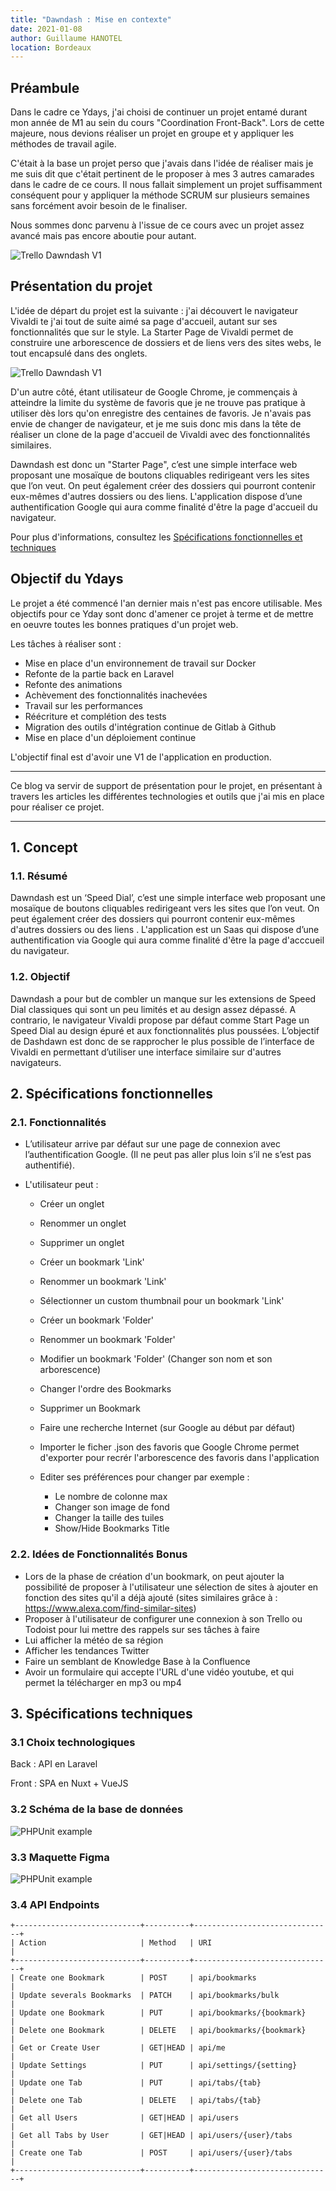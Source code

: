 ```yaml
---
title: "Dawndash : Mise en contexte"
date: 2021-01-08
author: Guillaume HANOTEL
location: Bordeaux
---
```


## Préambule

Dans le cadre ce Ydays, j'ai choisi de continuer un projet entamé durant mon année de M1 au sein du cours "Coordination Front-Back".
Lors de cette majeure, nous devions réaliser un projet en groupe et y appliquer les méthodes de travail agile.

C'était à la base un projet perso que j'avais dans l'idée de réaliser mais je me suis dit que c'était pertinent de le proposer à mes 3 autres camarades
dans le cadre de ce cours. Il nous fallait simplement un projet suffisamment conséquent pour y appliquer la méthode SCRUM sur plusieurs semaines
sans forcément avoir besoin de le finaliser.

Nous sommes donc parvenu à l'issue de ce cours avec un projet assez avancé mais pas encore aboutie pour autant.

![Trello Dawndash V1](../.vuepress/public/dawndash-trello-v1.png)

## Présentation du projet

L'idée de départ du projet est la suivante : j'ai découvert le navigateur Vivaldi te j'ai tout de suite aimé sa page d'accueil, autant sur ses fonctionnalités que sur le style.
La Starter Page de Vivaldi permet de construire une arborescence de dossiers et de liens vers des sites webs, le tout encapsulé dans des onglets.

![Trello Dawndash V1](../.vuepress/public/dawndash-vivaldi.png)

D'un autre côté, étant utilisateur de Google Chrome, je commençais à atteindre la limite du système de favoris que je ne trouve pas pratique à utiliser dès lors qu'on enregistre des centaines 
de favoris. Je n'avais pas envie de changer de navigateur, et je me suis donc mis dans la tête de réaliser un clone de la page d'accueil de Vivaldi avec des fonctionnalités similaires.

Dawndash est donc un "Starter Page", c’est une simple interface web proposant une mosaïque de boutons cliquables redirigeant vers les sites que l’on veut. 
On peut également créer des dossiers qui pourront contenir eux-mêmes d'autres dossiers ou des liens. 
L'application dispose d’une authentification Google qui aura comme finalité d'être la page d'accueil du navigateur.

Pour plus d'informations, consultez les [Spécifications fonctionnelles et techniques]()

## Objectif du Ydays

Le projet a été commencé l'an dernier mais n'est pas encore utilisable. 
Mes objectifs pour ce Yday sont donc d'amener ce projet à terme et de mettre en oeuvre toutes les bonnes pratiques d'un projet web.

Les tâches à réaliser sont :

- Mise en place d'un environnement de travail sur Docker
- Refonte de la partie back en Laravel
- Refonte des animations
- Achèvement des fonctionnalités inachevées
- Travail sur les performances
- Réécriture et complétion des tests
- Migration des outils d'intégration continue de Gitlab à Github
- Mise en place d'un déploiement continue

L'objectif final est d'avoir une V1 de l'application en production.

---

Ce blog va servir de support de présentation pour le projet, en présentant à travers les articles les 
différentes technologies et outils que j'ai mis en place pour réaliser ce projet.


---

## 1. Concept

### 1.1. Résumé
Dawndash est un ‘Speed Dial’, c’est une simple interface web proposant une mosaïque de boutons cliquables redirigeant vers les sites que l’on veut. On peut également créer des dossiers qui pourront contenir eux-mêmes d'autres dossiers ou des liens . L'application est un Saas qui dispose d’une authentification via Google qui aura comme finalité d'être la page d'acccueil du navigateur.

### 1.2. Objectif
Dawndash a pour but de combler un manque sur les extensions de Speed Dial classiques qui sont un peu limités et au design assez dépassé. A contrario, le navigateur Vivaldi propose par défaut comme Start Page un Speed Dial au design épuré et aux fonctionnalités plus poussées. L’objectif de Dashdawn est donc de se rapprocher le plus possible de l’interface de Vivaldi en permettant d’utiliser une interface similaire sur d'autres navigateurs.

## 2. Spécifications fonctionnelles

### 2.1. Fonctionnalités

- L’utilisateur arrive par défaut sur une page de connexion avec l’authentification Google. (Il ne peut pas aller plus loin s’il ne s’est pas authentifié).

- L'utilisateur peut :
    - Créer un onglet
    - Renommer un onglet
    - Supprimer un onglet
    
    - Créer un bookmark 'Link'
    - Renommer un bookmark 'Link'
    - Sélectionner un custom thumbnail pour un bookmark 'Link'

    - Créer un bookmark 'Folder'
    - Renommer un bookmark 'Folder'
    - Modifier un bookmark 'Folder' (Changer son nom et son arborescence)

    - Changer l'ordre des Bookmarks
    - Supprimer un Bookmark

    - Faire une recherche Internet (sur Google au début par défaut)
    - Importer le ficher .json des favoris que Google Chrome permet d'exporter pour recrér l'arborescence des favoris dans l'application
    - Editer ses préférences pour changer par exemple :
        - Le nombre de colonne max
        - Changer son image de fond
        - Changer la taille des tuiles
        - Show/Hide Bookmarks Title


### 2.2. Idées de Fonctionnalités Bonus 

- Lors de la phase de création d'un bookmark, on peut ajouter la possibilité de proposer à l'utilisateur une sélection de sites à ajouter en fonction des sites qu'il a déjà ajouté (sites similaires grâce à : https://www.alexa.com/find-similar-sites)
- Proposer à l'utilisateur de configurer une connexion à son Trello ou Todoist pour lui mettre des rappels sur ses tâches à faire
- Lui afficher la météo de sa région
- Afficher les tendances Twitter
- Faire un semblant de Knowledge Base à la Confluence
- Avoir un formulaire qui accepte l'URL d'une vidéo youtube, et qui permet la télécharger en mp3 ou mp4

## 3. Spécifications techniques

### 3.1 Choix technologiques

Back : API en Laravel

Front : SPA en Nuxt + VueJS

### 3.2 Schéma de la base de données

![PHPUnit example](../.vuepress/public/dawndash-diagram.png)


### 3.3 Maquette Figma

![PHPUnit example](../.vuepress/public/dawndash-figma.png)


### 3.4 API Endpoints

```
+----------------------------+----------+-------------------------------+
| Action                     | Method   | URI                           |
+----------------------------+----------+-------------------------------+
| Create one Bookmark        | POST     | api/bookmarks                 |
| Update severals Bookmarks  | PATCH    | api/bookmarks/bulk            |
| Update one Bookmark        | PUT      | api/bookmarks/{bookmark}      |
| Delete one Bookmark        | DELETE   | api/bookmarks/{bookmark}      |
| Get or Create User         | GET|HEAD | api/me                        |
| Update Settings            | PUT      | api/settings/{setting}        |
| Update one Tab             | PUT      | api/tabs/{tab}                |
| Delete one Tab             | DELETE   | api/tabs/{tab}                |
| Get all Users              | GET|HEAD | api/users                     |
| Get all Tabs by User       | GET|HEAD | api/users/{user}/tabs         |
| Create one Tab             | POST     | api/users/{user}/tabs         |
+----------------------------+----------+-------------------------------+
```

